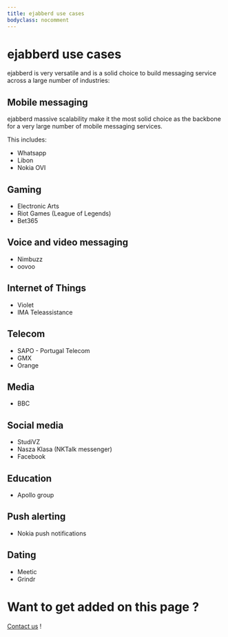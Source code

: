 ```yaml
---
title: ejabberd use cases
bodyclass: nocomment
---
```


# ejabberd use cases

ejabberd is very versatile and is a solid choice to build messaging
service across a large number of industries:

## Mobile messaging

ejabberd massive scalability make it the most solid choice as the
backbone for a very large number of mobile messaging services.

This includes:

* Whatsapp
* Libon
* Nokia OVI

## Gaming

* Electronic Arts
* Riot Games (League of Legends)
* Bet365

## Voice and video messaging

* Nimbuzz
* oovoo

## Internet of Things

* Violet
* IMA Teleassistance

## Telecom

* SAPO - Portugal Telecom
* GMX
* Orange

## Media

* BBC

## Social media

* StudiVZ
* Nasza Klasa (NKTalk messenger)
* Facebook

## Education

* Apollo group

## Push alerting

* Nokia push notifications

## Dating

* Meetic
* Grindr

# Want to get added on this page ?

[Contact us](http://www.process-one.net/en/company/contact/) !

